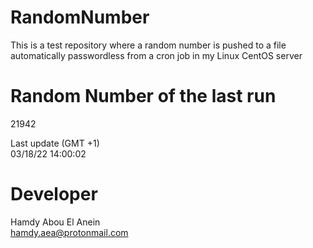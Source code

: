 # RandomNumber    
This is a test repository where a random number is pushed to a file automatically passwordless from a cron job in my Linux CentOS server    
# Random Number of the last run   
21942
      
Last update (GMT +1)    
03/18/22 14:00:02
# Developer    
Hamdy Abou El Anein   
hamdy.aea@protonmail.com
